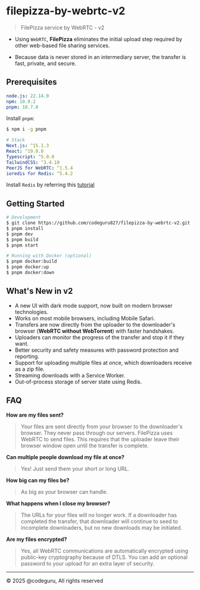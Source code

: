 # filepizza-by-webrtc-v2

> FilePizza service by WebRTC - v2

- Using `WebRTC`, **FilePizza** eliminates the initial upload step required by other web-based file sharing services.

- Because data is never stored in an intermediary server, the transfer is fast, private, and secure.

## Prerequisites

```yaml
node.js: 22.14.0
npm: 10.9.2
pnpm: 10.7.0
```

Install `pnpm`:

```bash
$ npm i -g pnpm
```

```yaml
# Stack
Next.js: ^15.1.3
React: ^19.0.0
Typescript: ^5.0.0
TailwindCSS: ^3.4.10
PeerJS for WebRTC: ^1.5.4
ioredis for Redis: ^5.4.2
```

Install `Redis` by referring this [tutorial](https://www.digitalocean.com/community/tutorials/how-to-install-and-secure-redis-on-ubuntu-22-04)

## Getting Started

```bash
# Development
$ git clone https://github.com/codeguru827/filepizza-by-webrtc-v2.git
$ pnpm install
$ pnpm dev
$ pnpm build
$ pnpm start

# Running with Docker (optional)
$ pnpm docker:build
$ pnpm docker:up
$ pnpm docker:down
```

## What's New in v2

- A new UI with dark mode support, now built on modern browser technologies.
- Works on most mobile browsers, including Mobile Safari.
- Transfers are now directly from the uploader to the downloader's browser (**WebRTC without WebTorrent**) with faster handshakes.
- Uploaders can monitor the progress of the transfer and stop it if they want.
- Better security and safety measures with password protection and reporting.
- Support for uploading multiple files at once, which downloaders receive as a zip file.
- Streaming downloads with a Service Worker.
- Out-of-process storage of server state using Redis.

## FAQ

**How are my files sent?**

> Your files are sent directly from your browser to the downloader's browser. They never pass through our servers. FilePizza uses WebRTC to send files. This requires that the uploader leave their browser window open until the transfer is complete.

**Can multiple people download my file at once?**

> Yes! Just send them your short or long URL.

**How big can my files be?**

> As big as your browser can handle.

**What happens when I close my browser?**

> The URLs for your files will no longer work. If a downloader has completed the transfer, that downloader will continue to seed to incomplete downloaders, but no new downloads may be initiated.

**Are my files encrypted?**

> Yes, all WebRTC communications are automatically encrypted using public-key cryptography because of DTLS. You can add an optional password to your upload for an extra layer of security.

---

&copy; 2025 @codeguru, All rights reserved
